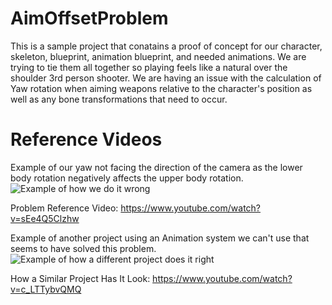 # AimOffsetProblem
 
This is a sample project that conatains a proof of concept for our character, skeleton, blueprint, animation blueprint, and needed animations. We are trying to tie them all together so playing feels like a natural over the shoulder 3rd person shooter. We are having an issue with the calculation of Yaw rotation when aiming weapons relative to the character's position as well as any bone transformations that need to occur.

# Reference Videos

Example of our yaw not facing the direction of the camera as the lower body rotation negatively affects the upper body rotation.
![Example of how we do it wrong](https://media0.giphy.com/media/pOUda8x0BVXRoRP3uN/giphy.gif)

Problem Reference Video: https://www.youtube.com/watch?v=sEe4Q5Clzhw

Example of another project using an Animation system we can't use that seems to have solved this problem.
![Example of how a different project does it right](https://media2.giphy.com/media/PzmMdOpxNIPTUzGByA/giphy.gif)

How a Similar Project Has It Look: https://www.youtube.com/watch?v=c_LTTybvQMQ
